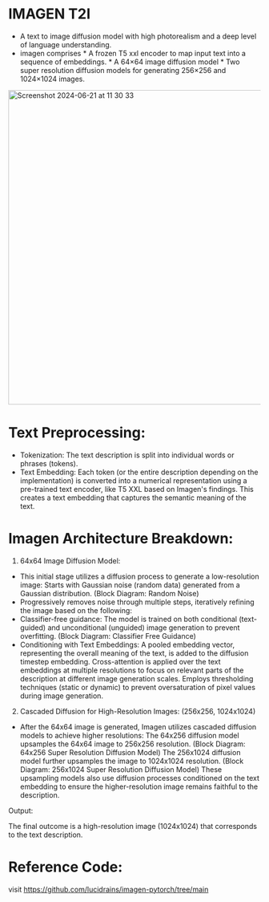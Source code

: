 #  IMAGEN T2I

* A text to image diffusion model with high photorealism and a deep level of language understanding.
* imagen comprises
             * A frozen T5 xxl encoder to map input text into a sequence of embeddings.
             * A 64×64 image diffusion model
             * Two super resolution diffusion models for generating 256×256 and 1024×1024 images.

               
<img width="627" alt="Screenshot 2024-06-21 at 11 30 33" src="https://github.com/usha3211-coder/Research-Development/assets/150019156/e4e0155e-0867-4c87-91b9-8d3fe3ba8810">


# Text Preprocessing:

* Tokenization: The text description is split into individual words or phrases (tokens).
* Text Embedding: Each token (or the entire description depending on the implementation) is converted into a numerical representation using a pre-trained text encoder, like T5 XXL based on Imagen's findings. This creates a text embedding that captures the semantic meaning of the text. 

# Imagen Architecture Breakdown:

1. 64x64 Image Diffusion Model:

* This initial stage utilizes a diffusion process to generate a low-resolution image:
Starts with Gaussian noise (random data) generated from a Gaussian distribution. (Block Diagram: Random Noise)
* Progressively removes noise through multiple steps, iteratively refining the image based on the following:
* Classifier-free guidance: The model is trained on both conditional (text-guided) and unconditional (unguided) image generation to prevent overfitting. (Block Diagram: Classifier Free Guidance)
* Conditioning with Text Embeddings:
A pooled embedding vector, representing the overall meaning of the text, is added to the diffusion timestep embedding. 
Cross-attention is applied over the text embeddings at multiple resolutions to focus on relevant parts of the description at different image generation scales.
Employs thresholding techniques (static or dynamic) to prevent oversaturation of pixel values during image generation.

2. Cascaded Diffusion for High-Resolution Images: (256x256, 1024x1024)
   
* After the 64x64 image is generated, Imagen utilizes cascaded diffusion models to achieve higher resolutions:
The 64x256 diffusion model upsamples the 64x64 image to 256x256 resolution. (Block Diagram: 64x256 Super Resolution Diffusion Model)
The 256x1024 diffusion model further upsamples the image to 1024x1024 resolution. (Block Diagram: 256x1024 Super Resolution Diffusion Model)
These upsampling models also use diffusion processes conditioned on the text embedding to ensure the higher-resolution image remains faithful to the description.

Output:

The final outcome is a high-resolution image (1024x1024) that corresponds to the text description. 


# Reference Code:
visit https://github.com/lucidrains/imagen-pytorch/tree/main
